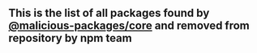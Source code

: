 ## This is the list of all packages found by [@malicious-packages/core](https://github.com/malicious-packages/core) and removed from repository by npm team
